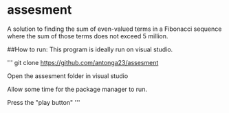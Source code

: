 # assesment
A solution to finding the sum of even-valued terms in a Fibonacci sequence where the sum of those terms does not exceed 5 million.

##How to run:
This program is ideally run on visual studio.

'''
git clone https://github.com/antonga23/assesment

Open the assesment folder in visual studio

Allow some time for the package manager to run.

Press the "play button"
'''
